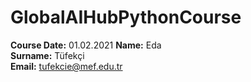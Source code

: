 
# GlobalAIHubPythonCourse
	
**Course Date:** 01.02.2021
**Name:** Eda  	
**Surname:** Tüfekçi  	
**Email:** tufekcie@mef.edu.tr
